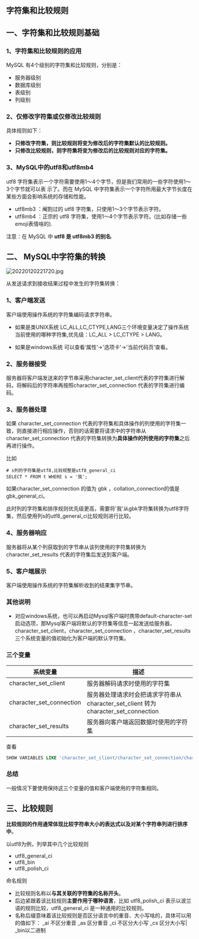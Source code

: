## 字符集和比较规则
## 一、字符集和比较规则基础
### 1、字符集和比较规则的应用
MySQL 有4个级别的字符集和比较规则，分别是：
* 服务器级别
* 数据库级别
* 表级别
* 列级别

### 2、仅修改字符集或仅修改比较规则
具体规则如下：
* **只修改字符集，则比较规则将变为修改后的字符集默认的比较规则。**
* **只修改比较规则，则字符集将变为修改后的比较规则对应的字符集。**

### 3、MySQL中的utf8和utf8mb4
utf8 字符集表示一个字符需要使用1～4个字节，但是我们常用的一些字符使用1～3个字节就可以表
示了。而在 MySQL 中字符集表示一个字符所用最大字节长度在某些方面会影响系统的存储和性能。
* utf8mb3 ：阉割过的 utf8 字符集，只使用1～3个字节表示字符。
* utf8mb4 ：正宗的 utf8 字符集，使用1～4个字节表示字符。(比如存储一些emoji表情啥的).

注意：在 MySQL 中 **utf8 是 utf8mb3 的别名**.

## 二、 MySQL中字符集的转换
![20220120221720.jpg](https://pic.imgdb.cn/item/61e978092ab3f51d91ac2378.jpg)

从发送请求到接收结果过程中发生的字符集转换：
### 1、客户端发送
客户端使用操作系统的字符集编码请求字符串。

* 如果是类UNIX系统
LC_ALL,LC_CTYPE,LANG三个环境变量决定了操作系统当前使用的哪种字符集,优先级：LC_ALL > LC_CTYPE > LANG。

* 如果是windows系统
可以查看‘属性’->'选项卡'->'当前代码页'查看。

### 2、服务器接受
服务器将客户端发送来的字节串采用character_set_client代表的字符集进行解码，将解码后的字符串再按照character_set_connection 代表的字符集进行编码。

### 3、服务器处理
如果 character_set_connection 代表的字符集和具体操作的列使用的字符集一致，则直接进行相应操作，否则的话需要将请求中的字符串从 character_set_connection 代表的字符集转换为**具体操作的列使用的字符集**之后再进行操作。

比如 
```mysql
# s列的字符集是utf8,比较规整是utf8_general_ci
SELECT * FROM t WHERE s = '我';
```
如果character_set_connection 的值为 gbk ，collation_connection的值是gbk_general_ci。

此时列的字符集和排序规则优先级更高，需要将'我'从gbk字符集转换为utf8字符集，然后使用列s的utf8_general_ci比较规则进行比较。

### 4、服务器响应
服务器将从某个列获取到的字节串从该列使用的字符集转换为 character_set_results 代表的字符集后发送到客户端。

### 5、客户端展示
客户端使用操作系统的字符集解析收到的结果集字节串。

### 其他说明
* 对应windows系统，也可以再启动Mysql客户端时携带default-character-set启动选项，那Mysql客户端将默认的字符集等信息一起发送给服务器，character_set_client，character_set_connection ，character_set_results三个系统变量的值初始化为客户端的默认字符集。

### 三个变量
| 系统变量 |  描述|
| --- | --- |
| character_set_client | 服务器解码请求时使用的字符集 |
| character_set_connection |服务器处理请求时会把请求字符串从 character_set_client 转为 character_set_connection|
|  character_set_results| 服务器向客户端返回数据时使用的字符集 |

查看
``` sql
SHOW VARIABLES LIKE 'character_set_client/character_set_connection/character_set_results';
```

### 总结
一般情况下要使用保持这三个变量的值和客户端使用的字符集相同。

## 三、比较规则
**比较规则的作用通常体现比较字符串大小的表达式以及对某个字符串列进行排序中**。

以utf8为例，列举其中几个比较规则
* utf8_general_ci
* utf8_bin
* utf8_polish_ci

命名规则
* 比较规则名称以**与其关联的字符集的名称开头**。
* 后边紧跟着该比较规则**主要作用于哪种语言**，比如 utf8_polish_ci 表示以波兰语的规则比较，utf8_general_ci 是一种通用的比较规则。
* 名称后缀意味着该比较规则是否区分语言中的重音、大小写啥的，具体可以用的值如下：
  _ai 不区分重音
  _as 区分重音
  _ci 不区分大小写
  _cs 区分大小写|
  _bin以二进制